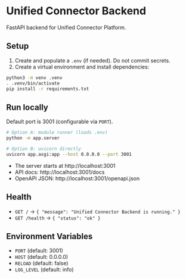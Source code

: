 # Unified Connector Backend

FastAPI backend for Unified Connector Platform.

## Setup

1. Create and populate a `.env` (if needed). Do not commit secrets.
2. Create a virtual environment and install dependencies:

```bash
python3 -m venv .venv
. .venv/bin/activate
pip install -r requirements.txt
```

## Run locally

Default port is 3001 (configurable via `PORT`).

```bash
# Option A: module runner (loads .env)
python -m app.server

# Option B: uvicorn directly
uvicorn app.asgi:app --host 0.0.0.0 --port 3001
```

- The server starts at http://localhost:3001
- API docs: http://localhost:3001/docs
- OpenAPI JSON: http://localhost:3001/openapi.json

## Health

- `GET /` -> `{ "message": "Unified Connector Backend is running." }`
- `GET /health` -> `{ "status": "ok" }`

## Environment Variables

- `PORT` (default: 3001)
- `HOST` (default: 0.0.0.0)
- `RELOAD` (default: false)
- `LOG_LEVEL` (default: info)
